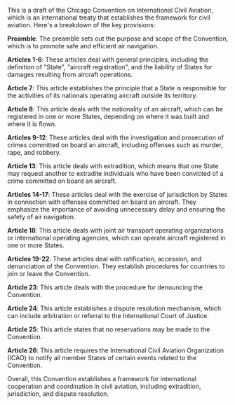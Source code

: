 This is a draft of the Chicago Convention on International Civil Aviation, which is an international treaty that establishes the framework for civil aviation. Here's a breakdown of the key provisions:

**Preamble**: The preamble sets out the purpose and scope of the Convention, which is to promote safe and efficient air navigation.

**Articles 1-6**: These articles deal with general principles, including the definition of "State", "aircraft registration", and the liability of States for damages resulting from aircraft operations.

**Article 7**: This article establishes the principle that a State is responsible for the activities of its nationals operating aircraft outside its territory.

**Article 8**: This article deals with the nationality of an aircraft, which can be registered in one or more States, depending on where it was built and where it is flown.

**Articles 9-12**: These articles deal with the investigation and prosecution of crimes committed on board an aircraft, including offenses such as murder, rape, and robbery.

**Article 13**: This article deals with extradition, which means that one State may request another to extradite individuals who have been convicted of a crime committed on board an aircraft.

**Articles 14-17**: These articles deal with the exercise of jurisdiction by States in connection with offenses committed on board an aircraft. They emphasize the importance of avoiding unnecessary delay and ensuring the safety of air navigation.

**Article 18**: This article deals with joint air transport operating organizations or international operating agencies, which can operate aircraft registered in one or more States.

**Articles 19-22**: These articles deal with ratification, accession, and denunciation of the Convention. They establish procedures for countries to join or leave the Convention.

**Article 23**: This article deals with the procedure for denouncing the Convention.

**Article 24**: This article establishes a dispute resolution mechanism, which can include arbitration or referral to the International Court of Justice.

**Article 25**: This article states that no reservations may be made to the Convention.

**Article 26**: This article requires the International Civil Aviation Organization (ICAO) to notify all member States of certain events related to the Convention.

Overall, this Convention establishes a framework for international cooperation and coordination in civil aviation, including extradition, jurisdiction, and dispute resolution.